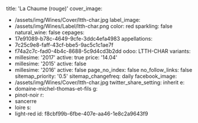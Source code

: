 title: 'La Chaume (rouge)'
cover_image:
  - /assets/img/Wines/Cover/ltth-char.jpg
label_image:
  - /assets/img/Wines/Label/ltth-char.png
color: red
sparkling: false
natural_wine: false
cepages:
  - 17e91089-b78c-4649-9cfe-3ddc4efa4983
appellations:
  - 7c25c9e8-faff-43cf-bbe5-9ac5c1c1ae7f
  - f74a2c7c-fad0-4b4c-8688-5c9d4cd3b2dd
odoo: LTTH-CHAR
variants:
  -
    millesime: '2017'
    active: true
    price: '14.04'
  -
    millesime: '2015'
    active: false
  -
    millesime: '2016'
    active: false
page_no_index: false
no_follow_links: false
sitemap_priority: '0.5'
sitemap_changefreq: daily
facebook_image:
  - /assets/img/Wines/Cover/ltth-char.jpg
twitter_share_setting: inherit
e:
  - domaine-michel-thomas-et-fils
g:
  - pinot-noir
r:
  - sancerre
  - loire
s:
  - light-red
id: f8cbf99b-6fbe-407e-aa46-1e8c2a9643f9
